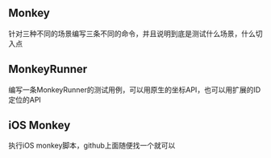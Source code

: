 Monkey
---

针对三种不同的场景编写三条不同的命令，并且说明到底是测试什么场景，什么切入点

MonkeyRunner
---

编写一条MonkeyRunner的测试用例，可以用原生的坐标API，也可以用扩展的ID定位的API

iOS Monkey
---

执行iOS monkey脚本，github上面随便找一个就可以
